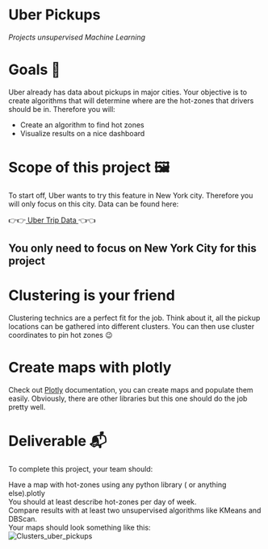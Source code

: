 # Uber Pickups
_Projects unsupervised Machine Learning_

# Goals 🎯
Uber already has data about pickups in major cities. Your objective is to create algorithms that will determine where are the hot-zones that drivers should be in. Therefore you will:

-  Create an algorithm to find hot zones  
-  Visualize results on a nice dashboard
  
# Scope of this project 🖼️
To start off, Uber wants to try this feature in New York city. Therefore you will only focus on this city. Data can be found here:  

👉👉[ Uber Trip Data ](https://full-stack-bigdata-datasets.s3.eu-west-3.amazonaws.com/Machine+Learning+non+Supervis%C3%A9/Projects/uber-trip-data.zip)👈👈  

## You only need to focus on New York City for this project

# Clustering is your friend
Clustering technics are a perfect fit for the job. Think about it, all the pickup locations can be gathered into different clusters. You can then use cluster coordinates to pin hot zones 😉  

# Create maps with plotly
Check out [Plotly](https://plotly.com/) documentation, you can create maps and populate them easily. Obviously, there are other libraries but this one should do the job pretty well.  

# Deliverable 📬
To complete this project, your team should:

Have a map with hot-zones using any python library ( or anything else).plotly  
You should at least describe hot-zones per day of week.  
Compare results with at least two unsupervised algorithms like KMeans and DBScan.  
Your maps should look something like this:  
![Clusters_uber_pickups](https://github.com/greg97232/Uber_Pickups/assets/38788237/7f705507-87db-410f-b56e-7841fc327be5)
